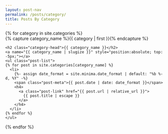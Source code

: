 ```yaml
---
layout: post-nav
permalink: /posts/category/
title: Posts By Category
---
```



<div>
{% for category in site.categories %}
  <div class="archive-group" style="position:relative;">
    {% capture category_name %}{{ category | first }}{% endcapture %}
   
    <h2 class="category-head">{{ category_name }}</h2>
    <a name="{{ category_name | slugize }}" style="position:absolute; top: -5px;"></a>
    <ul class="post-list">
    {% for post in site.categories[category_name] %}
      <li>
        {%- assign date_format = site.minima.date_format | default: "%b %-d, %Y" -%} 
        <span class="post-meta">{{ post.date | date: date_format }}</span>
        <h4>
          <a class="post-link" href="{{ post.url | relative_url }}">
            {{ post.title | escape }}
          </a>  
        </h4> 
      </li> 
    {% endfor %}
    </ul> 
  </div>
{% endfor %}
</div>
